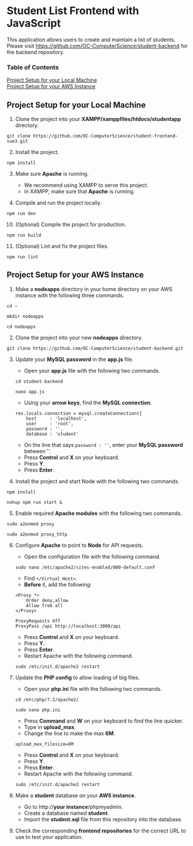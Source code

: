# Student List Frontend with JavaScript

This application allows users to create and maintain a list of students. Please visit https://github.com/OC-ComputerScience/student-backend for the backend repository.

### Table of Contents
[Project Setup for your Local Machine](#project-setup-for-your-local-machine)</br>
[Project Setup for your AWS Instance](#project-setup-for-your-aws-instance)

## Project Setup for your Local Machine

1. Clone the project into your **XAMPP/xamppfiles/htdocs/studentapp** directory.
```
git clone https://github.com/OC-ComputerScience/student-frontend-vue3.git
```

2. Install the project.
```
npm install
```

3. Make sure **Apache** is running.
    - We recommend using XAMPP to serve this project.
    - In XAMPP, make sure that **Apache** is running.

7. Compile and run the project locally.
```
npm run dev
```

10. (Optional) Compile the project for production.
```
npm run build
```

11. (Optional) Lint and fix the project files.
```
npm run lint
```

## Project Setup for your AWS Instance
1. Make a **nodeapps** directory in your home directory on your AWS instance with the following three commands.

```
cd ~
```

```
mkdir nodeapps
```

```
cd nodeapps
```

2. Clone the project into your new **nodeapps** directory.
```
git clone https://github.com/OC-ComputerScience/student-backend.git
```

3. Update your **MySQL password** in the **app.js** file.
    - Open your **app.js** file with the following two commands.

    ```
    cd student-backend
    ```

    ```
    nano app.js
    ```

    - Using your **arrow keys**, find the **MySQL connection**.
    
    ```
    res.locals.connection = mysql.createConnection({
        host     : 'localhost',
        user     : 'root',
        password : '',
        database : 'student'
    ```
    
    - On the line that says `password : ''`, enter your **MySQL password** between ''.
    - Press **Control** and **X** on your keyboard.
    - Press **Y**.
    - Press **Enter**.

4. Install the project and start Node with the following two commands.
```
npm install
```

```
nohup npm run start &
```

5. Enable required **Apache modules** with the following two commands.
```
sudo a2enmod proxy
```

```
sudo a2enmod proxy_http
```

6. Configure **Apache** to point to **Node** for API requests.
    - Open the configuration file with the following command.

    ```
    sudo nano /etc/apache2/sites-enabled/000-default.conf
    ```

    - Find `</Virtual Host>`.
    - **Before** it, add the following:

    ```
    <Proxy *>
        Order deny,allow
        Allow from all
    </Proxy>

    ProxyRequests Off
    ProxyPass /api http://localhost:3000/api
    ```
    
    - Press **Control** and **X** on your keyboard.
    - Press **Y**.
    - Press **Enter**.
    - Restart Apache with the following command.

    ```
    sudo /etc/init.d/apache2 restart
    ```

7. Update the **PHP config** to allow loading of big files. 
    - Open your **php.ini** file with the following two commands.

    ```
    cd /etc/php/7.2/apache2/
    ```

    ```
    sudo nano php.ini
    ```

    - Press **Command** and **W** on your keyboard to find the line quicker.
    - Type in **upload_max**.
    - Change the line to make the max **6M**.
     ```
     upload_max_filesize=6M
     ```
     
    - Press **Control** and **X** on your keyboard.
    - Press **Y**.
    - Press **Enter**.
    - Restart Apache with the following command.

    ```
    sudo /etc/init.d/apache2 restart
    ```

8. Make a **student** database on your **AWS instance**.
    - Go to http://**your instance**/phpmyadmin.
    - Create a database named **student**.
    - Import the **student.sql** file from this repository into the database.

9. Check the corresponding **frontend repositories** for the correct URL to use to test your application.
